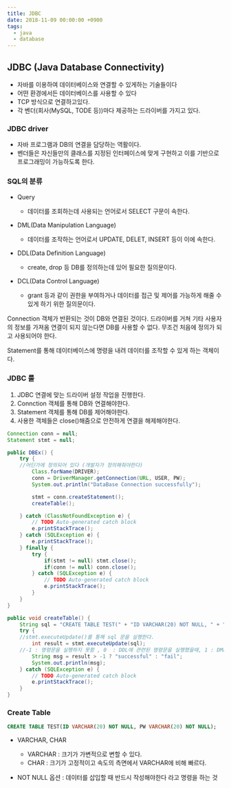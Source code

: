 ```yaml
---
title: JDBC
date: 2018-11-09 00:00:00 +0900
tags:
  - java
  - database
---
```

## JDBC (Java Database Connectivity)
- 자바를 이용하여 데이터베이스와 연결할 수 있게하는 기술들이다
- 어떤 환경에서든 데이터베이스를 사용할 수 있다
- TCP 방식으로 연결하고있다.
- 각 벤더(회사(MySQL, TODE 등))마다 제공하는 드라이버를 가지고 있다.

### JDBC driver
- 자바 프로그램과 DB의 연결을 담당하는 역활이다.
- 벤더들은 자신들만의 클래스를 지정된 인터페이스에 맞게 구현하고 이를 기반으로 프로그래밍이 가능하도록 한다.

### SQL의 분류
- Query
  - 데이터를 조회하는데 사용되는 언어로서 SELECT 구문이 속한다.

- DML(Data Manipulation Language)
  - 데이터를 조작하는 언어로서 UPDATE, DELET, INSERT 등이 이에 속한다.

- DDL(Data Definition Language)
  - create, drop 등 DB를 정의하는데 있어 필요한 질의문이다.

- DCL(Data Control Language)
  - grant 등과 같이 권한을 부여하거나 데이터를 접근 및 제어를 가능하게 해줄 수 있게 하기 위한 질의문이다.

Connection 객체가 반환되는 것이 DB와 연결된 것이다.
드라이버를 거쳐 기타 사용자의 정보를 가져옴
연결이 되지 않는다면 DB를 사용할 수 없다.
무조건 처음에 정의가 되고 사용되어야 한다.

Statement를 통해 데이터베이스에 명령을 내려 데이터를 조작할 수 있게 하는 객체이다.


### JDBC 룰
1. JDBC 연결에 맞는 드라이버 설정 작업을 진행한다.
2. Connction 객체를 통해 DB와 연결해야한다.
3. Statement 객체를 통해 DB를 제어해야한다.
4. 사용한 객체들은 close()해줌으로 안전하게 연결을 해제해야한다.

```java
Connection conn = null;
Statement stmt = null;

public DBEx() {
	try {
    //어딘가에 정의되어 있다 (개발자가 정의해줘야한다)
		Class.forName(DRIVER);
		conn = DriverManager.getConnection(URL, USER, PW);
		System.out.println("DataBase Connection successfully");

		stmt = conn.createStatement();
		createTable();

	} catch (ClassNotFoundException e) {
		// TODO Auto-generated catch block
		e.printStackTrace();
	} catch (SQLException e) {
		e.printStackTrace();
	} finally {
		try {
			if(stmt != null) stmt.close();
			if(conn != null) conn.close();
		} catch (SQLException e) {
			// TODO Auto-generated catch block
			e.printStackTrace();
		}
	}
}

public void createTable() {
	String sql = "CREATE TABLE TEST(" + "ID VARCHAR(20) NOT NULL, " + "PW VARCHAR(20) NOT NULL)";
	try {
    //stmt.executeUpdate()를 통해 sql 문을 실행한다.
		int result = stmt.executeUpdate(sql);
    //-1 : 명령문을 실행하지 못함 , 0  : DDL에 관련된 명령문을 실행했을때, 1 : DML과 관련된 명령문을 실행했을 때
		String msg = result > -1 ? "successful" : "fail";
		System.out.println(msg);
	} catch (SQLException e) {
		// TODO Auto-generated catch block
		e.printStackTrace();
	}
}
```

### Create Table
```sql
CREATE TABLE TEST(ID VARCHAR(20) NOT NULL, PW VARCHAR(20) NOT NULL);
```

- VARCHAR, CHAR
  - VARCHAR : 크기가 가변적으로 변할 수 있다.
  - CHAR : 크기가 고정적이고 속도의 측면에서 VARCHAR에 비해 빠르다.

- NOT NULL 옵션 : 데이터를 삽입할 때 반드시 작성해야한다 라고 명령을 하는 것
